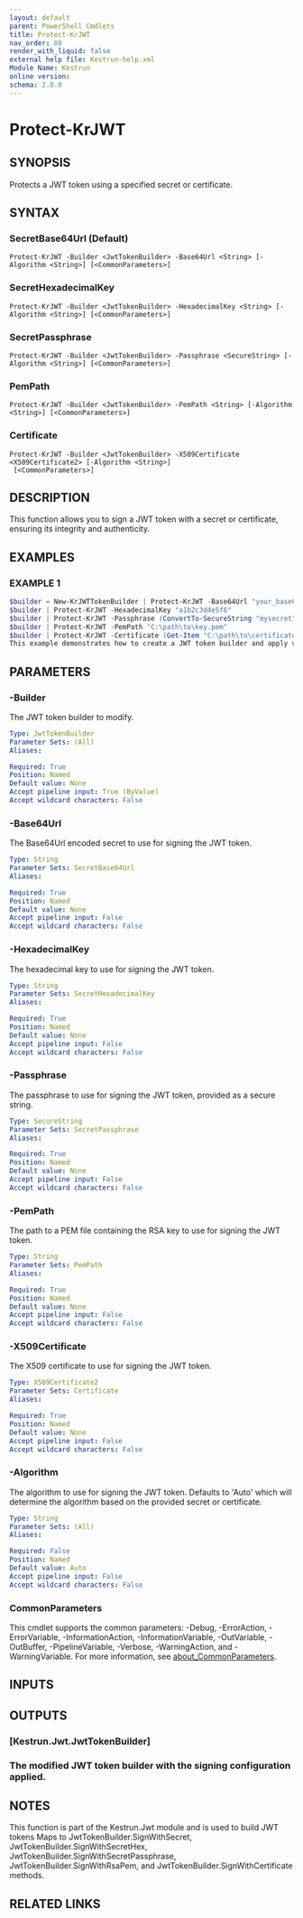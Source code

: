 ```yaml
---
layout: default
parent: PowerShell Cmdlets
title: Protect-KrJWT
nav_order: 80
render_with_liquid: false
external help file: Kestrun-help.xml
Module Name: Kestrun
online version:
schema: 2.0.0
---
```


# Protect-KrJWT

## SYNOPSIS
Protects a JWT token using a specified secret or certificate.

## SYNTAX

### SecretBase64Url (Default)
```
Protect-KrJWT -Builder <JwtTokenBuilder> -Base64Url <String> [-Algorithm <String>] [<CommonParameters>]
```

### SecretHexadecimalKey
```
Protect-KrJWT -Builder <JwtTokenBuilder> -HexadecimalKey <String> [-Algorithm <String>] [<CommonParameters>]
```

### SecretPassphrase
```
Protect-KrJWT -Builder <JwtTokenBuilder> -Passphrase <SecureString> [-Algorithm <String>] [<CommonParameters>]
```

### PemPath
```
Protect-KrJWT -Builder <JwtTokenBuilder> -PemPath <String> [-Algorithm <String>] [<CommonParameters>]
```

### Certificate
```
Protect-KrJWT -Builder <JwtTokenBuilder> -X509Certificate <X509Certificate2> [-Algorithm <String>]
 [<CommonParameters>]
```

## DESCRIPTION
This function allows you to sign a JWT token with a secret or certificate, ensuring its integrity and authenticity.

## EXAMPLES

### EXAMPLE 1
```powershell
$builder = New-KrJWTTokenBuilder | Protect-KrJWT -Base64Url "your_base64_url_secret"
$builder | Protect-KrJWT -HexadecimalKey "a1b2c3d4e5f6"
$builder | Protect-KrJWT -Passphrase (ConvertTo-SecureString "mysecret" -AsPlainText -Force)
$builder | Protect-KrJWT -PemPath "C:\path\to\key.pem"
$builder | Protect-KrJWT -Certificate (Get-Item "C:\path\to\certificate.pfx")
This example demonstrates how to create a JWT token builder and apply various signing methods.
```

## PARAMETERS

### -Builder
The JWT token builder to modify.

```yaml
Type: JwtTokenBuilder
Parameter Sets: (All)
Aliases:

Required: True
Position: Named
Default value: None
Accept pipeline input: True (ByValue)
Accept wildcard characters: False
```

### -Base64Url
The Base64Url encoded secret to use for signing the JWT token.

```yaml
Type: String
Parameter Sets: SecretBase64Url
Aliases:

Required: True
Position: Named
Default value: None
Accept pipeline input: False
Accept wildcard characters: False
```

### -HexadecimalKey
The hexadecimal key to use for signing the JWT token.

```yaml
Type: String
Parameter Sets: SecretHexadecimalKey
Aliases:

Required: True
Position: Named
Default value: None
Accept pipeline input: False
Accept wildcard characters: False
```

### -Passphrase
The passphrase to use for signing the JWT token, provided as a secure string.

```yaml
Type: SecureString
Parameter Sets: SecretPassphrase
Aliases:

Required: True
Position: Named
Default value: None
Accept pipeline input: False
Accept wildcard characters: False
```

### -PemPath
The path to a PEM file containing the RSA key to use for signing the JWT token.

```yaml
Type: String
Parameter Sets: PemPath
Aliases:

Required: True
Position: Named
Default value: None
Accept pipeline input: False
Accept wildcard characters: False
```

### -X509Certificate
The X509 certificate to use for signing the JWT token.

```yaml
Type: X509Certificate2
Parameter Sets: Certificate
Aliases:

Required: True
Position: Named
Default value: None
Accept pipeline input: False
Accept wildcard characters: False
```

### -Algorithm
The algorithm to use for signing the JWT token.
Defaults to 'Auto' which will determine the algorithm based on the provided secret or certificate.

```yaml
Type: String
Parameter Sets: (All)
Aliases:

Required: False
Position: Named
Default value: Auto
Accept pipeline input: False
Accept wildcard characters: False
```

### CommonParameters
This cmdlet supports the common parameters: -Debug, -ErrorAction, -ErrorVariable, -InformationAction, -InformationVariable, -OutVariable, -OutBuffer, -PipelineVariable, -Verbose, -WarningAction, and -WarningVariable. For more information, see [about_CommonParameters](http://go.microsoft.com/fwlink/?LinkID=113216).

## INPUTS

## OUTPUTS

### [Kestrun.Jwt.JwtTokenBuilder]
### The modified JWT token builder with the signing configuration applied.
## NOTES
This function is part of the Kestrun.Jwt module and is used to build JWT tokens
Maps to JwtTokenBuilder.SignWithSecret, JwtTokenBuilder.SignWithSecretHex, JwtTokenBuilder.SignWithSecretPassphrase,
JwtTokenBuilder.SignWithRsaPem, and JwtTokenBuilder.SignWithCertificate methods.

## RELATED LINKS

